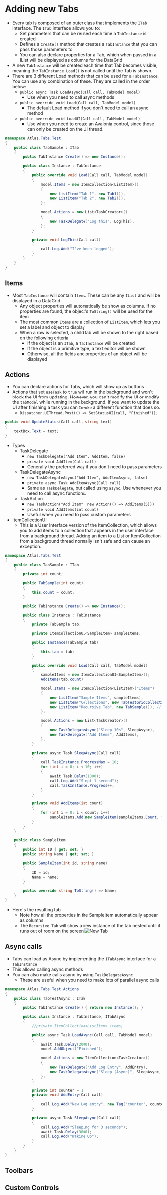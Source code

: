 # Adding new Tabs

* Every tab is composed of an outer class that implements the `ITab` interface. The `ITab` interface allows you to:
  - Set parameters that can be reused each time a `TabInstance` is created
  - Defines a `Create()` method that creates a `TabInstance` that you can pass those parameters to
  - You can also declare properties for a Tab, which when passed in a IList will be displayed as columns for the DataGrid
* A new `TabInstance` will be created each time that Tab becomes visible, meaning the `TabInstance.Load()` is not called until the Tab is shown.
* There are 3 different Load methods that can be used for a `TabInstance`. You can use any combination of these. They are called in the order below:
  - `public async Task LoadAsync(Call call, TabModel model)`
    - Use when you need to call async methods
  - `public override void Load(Call call, TabModel model)`
    - The default Load method if you don't need to call an async method
  - `public override void LoadUI(Call call, TabModel model)`
    - Use when you need to create an Avalonia control, since those can only be created on the UI thread.
```csharp
namespace Atlas.Tabs.Test
{
	public class TabSample : ITab
	{
		public TabInstance Create() => new Instance();

		public class Instance : TabInstance
		{
			public override void Load(Call call, TabModel model)
			{
				model.Items = new ItemCollection<ListItem>()
				{
					new ListItem("Tab 1", new Tab1()),
					new ListItem("Tab 2", new Tab2()),
				};

				model.Actions = new List<TaskCreator>()
				{
					new TaskDelegate("Log this", LogThis),
				};
			}

			private void LogThis(Call call)
			{
				call.Log.Add("I've been logged");
			}
		}
	}
}
```

## Items
* Most `TabInstance` will contain `Items`. These can be any `IList` and will be displayed in a DataGrid
  - Any object properties will automatically be show as columns. If no properties are found, the object's `ToString()` will be used for the item
  - The most common `Items` are a collection of `ListItem`, which lets you set a label and object to display
  - When a row is selected, a child tab will be shown to the right based on the following criteria
    - If the object is an `ITab`, a `TabInstance` will be created
	- If the object is a primitive type, a text editor will be shown
	- Otherwise, all the fields and properties of an object will be displayed

## Actions
* You can declare actions for Tabs, which will show up as buttons
* Actions that set `useTask` to `true` will run in the background and won't block the UI from updating. However, you can't modify the UI or modify the `tabModel` while running in the background. If you want to update the UI after finishing a task you can `Invoke` a different function that does so.
  - `Dispatcher.UIThread.Post(() => SetStatusUI(call, "Finished"));`
```csharp
public void UpdateStatus(Call call, string text)
{
	textBox.Text = text;
}
```
* Types
  - TaskDelegate
    - `new TaskDelegate("Add Item", AddItem, false)`
    - `private void AddItem(Call call)`
    - Generally the preferred way if you don't need to pass parameters
  - TaskDelegateAsync
    - `new TaskDelegateAsync("Add Item", AddItemAsync, false)`
    - `private async Task AddItemAsync(Call call)`
    - Same as `TaskDelegate`, but called using `async`. Use whenever you need to call async functions.
  - TaskAction
    - `new TaskAction("Add Item", new Action(() => AddItems(5)))`
    - `private void AddItems(int count)`
    - Useful when you need to pass custom parameters
* ItemCollectionUI
  - This is a User Interface version of the ItemCollection, which allows you to add items to a collection that appears in the user interface from a background thread. Adding an item to a List or ItemCollection from a background thread normally isn't safe and can cause an exception.
```csharp
namespace Atlas.Tabs.Test
{
	public class TabSample : ITab
	{
		private int count;

		public TabSample(int count)
		{
			this.count = count;
		}

		public TabInstance Create() => new Instance();

		public class Instance : TabInstance
		{
			private TabSample tab;

			private ItemCollectionUI<SampleItem> sampleItems;

			public Instance(TabSample tab)
			{
				this.tab = tab;
			}

			public override void Load(Call call, TabModel model)
			{
				sampleItems = new ItemCollectionUI<SampleItem>();
				AddItems(tab.count);

				model.Items = new ItemCollection<ListItem>("Items")
				{
					new ListItem("Sample Items", sampleItems),
					new ListItem("Collections", new TabTestGridCollectionSize()),
					new ListItem("Recursive Tab", new TabSample()), // recursive
				};

				model.Actions = new List<TaskCreator>()
				{
					new TaskDelegateAsync("Sleep 10s", SleepAsync),
					new TaskDelegate("Add Items", AddItems),
				};
			}

			private async Task SleepAsync(Call call)
			{
				call.TaskInstance.ProgressMax = 10;
				for (int i = 0; i < 10; i++)
				{
					await Task.Delay(1000);
					call.Log.Add("Slept 1 second");
					call.TaskInstance.Progress++;
				}
			}

			private void AddItems(int count)
			{
				for (int i = 0; i < count; i++)
					sampleItems.Add(new SampleItem(sampleItems.Count, "Item " + sampleItems.Count));
			}
		}
	}

	public class SampleItem
	{
		public int ID { get; set; }
		public string Name { get; set; }

		public SampleItem(int id, string name)
		{
			ID = id;
			Name = name;
		}

		public override string ToString() => Name;
	}
}
```
* Here's the resulting tab
  - Note how all the properties in the SampleItem automatically appear as columns
  - The `Recursive Tab` will show a new instance of the tab nested until it runs out of room on the screen
![New Tab](../Images/Screenshots/SampleTab.png)

## Async calls
  - Tabs can load as Async by implementing the `ITabAsync` interface for a `TabInstance`
  - This allows calling async methods
  - You can also make calls async by using `TaskDelegateAsync`
    - These are useful when you need to make lots of parallel async calls
```csharp
namespace Atlas.Tabs.Test.Actions
{
	public class TabTestAsync : ITab
	{
		public TabInstance Create() { return new Instance(); }

		public class Instance : TabInstance, ITabAsync
		{
			//private ItemCollection<ListItem> items;

			public async Task LoadAsync(Call call, TabModel model)
			{
				await Task.Delay(2000);
				model.AddObject("Finished");

				model.Actions = new ItemCollection<TaskCreator>()
				{
					new TaskDelegate("Add Log Entry", AddEntry),
					new TaskDelegateAsync("Sleep (Async)", SleepAsync, true, true),
				};
			}

			private int counter = 1;
			private void AddEntry(Call call)
			{
				call.Log.Add("New Log entry", new Tag("counter", counter++));
			}

			private async Task SleepAsync(Call call)
			{
				call.Log.Add("Sleeping for 3 seconds");
				await Task.Delay(3000);
				call.Log.Add("Waking Up");
			}
		}
	}
}
```

## Toolbars

## Custom Controls
